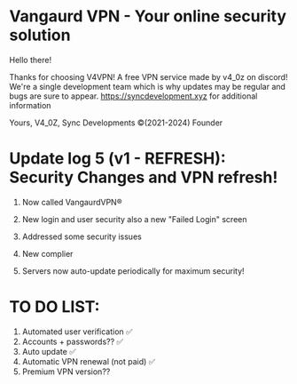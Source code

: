 # Vangaurd VPN - Your online security solution

Hello there!

Thanks for choosing V4VPN! A free VPN service made by v4_0z on discord!
We're a single development team which is why updates may be regular and bugs are sure to appear.
https://syncdevelopment.xyz for additional information

Yours,
V4_0Z,
Sync Developments ©(2021-2024) Founder


# Update log 5 (v1 - REFRESH): Security Changes and VPN refresh!

1. Now called VangaurdVPN®️ 

2. New login and user security also a new "Failed Login" screen
   
3. Addressed some security issues
   
4. New complier
   
5. Servers now auto-update periodically for maximum security!


# TO DO LIST:

1. Automated user verification ✅
2. Accounts + passwords?? ✅
3. Auto update ✅
4. Automatic VPN renewal (not paid) ✅
5. Premium VPN version??
